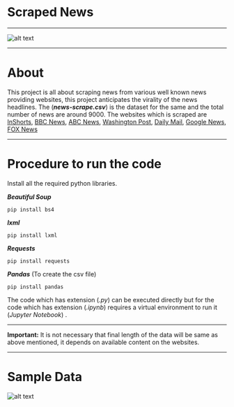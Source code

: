 # Scraped News
____
![alt text](https://miro.medium.com/max/22596/1*pOJtq5GK2r7687Nctk61kw.png "scraped news")
***
# About
This project is all about scraping news from various well known news providing websites, this project anticipates the virality of the news headlines. The (**_news-scrape.csv_**) is the dataset for the same and the total number of news are around 9000. The websites which is scraped are [InShorts](https://inshorts.com/), [BBC News](https://www.bbc.com/news), [ABC News](https://abcnews.go.com/), [Washington Post](https://www.washingtonpost.com/?noredirect=on), [Daily Mail](https://www.dailymail.co.uk/home/index.html), [Google News](https://news.google.com/topstories?hl=en-IN&gl=IN&ceid=IN:en), [FOX News](https://www.foxnews.com/)

***

# Procedure to run the code
Install all the required python libraries.

***Beautiful Soup*** 

`pip install bs4`

***lxml***

`pip install lxml`

***Requests***

`pip install requests`

***Pandas*** (To create the csv file)

`pip install pandas`

The code which has extension (_.py_) can be executed directly but for the code which has extension (_.ipynb_) requires a virtual environment to run it (_Jupyter Notebook_) .
***
**Important:** It is not necessary that final length of the data will be same as above mentioned, it depends on available content on the websites.
***
# Sample Data

![alt text](https://github.com/arpitv424/Scraped-News/blob/master/data_sample.jpg)
